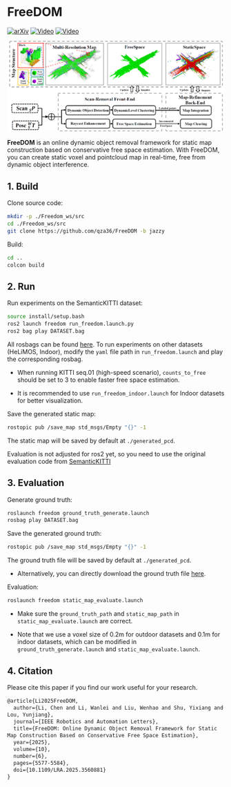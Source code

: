 # FreeDOM

[![arXiv](https://img.shields.io/badge/arXiv-2504.11073-b31b1b?logo=arxiv&logoColor=b31b1b)](https://arxiv.org/abs/2504.11073)
[![Video](https://img.shields.io/badge/Video-Youtube-ff0000?logo=youTube&logoColor=ff0000)](https://youtu.be/5w5p5S4NJ4E)
[![Video](https://img.shields.io/badge/Video-Bilibili-00a1d6?logo=bilibili&logoColor=00a1d6)](https://www.bilibili.com/video/BV1tg5vzeE8d/?share_source=copy_web&vd_source=3ece63e96c4dbae46c3c2b13028ec6c8)

![Overview of FreeDOM](./images/framework.png)

**FreeDOM** is an online dynamic object removal framework for static map construction based on conservative free space estimation. With FreeDOM, you can create static voxel and pointcloud map in real-time, free from dynamic object interference.

## 1. Build

Clone source code:
```bash
mkdir -p ./Freedom_ws/src
cd ./Freedom_ws/src
git clone https://github.com/qza36/FreeDOM -b jazzy
```
Build:
```bash
cd ..
colcon build
```

## 2. Run
Run experiments on the SemanticKITTI dataset:
```bash
source install/setup.bash
ros2 launch freedom run_freedom.launch.py
ros2 bag play DATASET.bag
```
All rosbags can be found [here](https://drive.google.com/drive/folders/1fIDHxXvzVftwmE3uOejQGbytoBfeMTMA?usp=sharing). To run experiments on other datasets (HeLiMOS, Indoor), modify the `yaml` file path in `run_freedom.launch` and play the corresponding rosbag.

- When running KITTI seq.01 (high-speed scenario), `counts_to_free` should be set to 3 to enable faster free space estimation.

- It is recommended to use `run_freedom_indoor.launch` for Indoor datasets for better visualization.

Save the generated static map:
```bash
rostopic pub /save_map std_msgs/Empty "{}" -1
```
The static map will be saved by default at `./generated_pcd`.

Evaluation is not adjusted for ros2 yet, so you need to use the original evaluation code from [SemanticKITTI](https://github.com/LC-Robotics/FreeDOM)
## 3. Evaluation
Generate ground truth:
```bash
roslaunch freedom ground_truth_generate.launch
rosbag play DATASET.bag
```
Save the generated ground truth:
```bash
rostopic pub /save_map std_msgs/Empty "{}" -1
```
The ground truth file will be saved by default at `./generated_pcd`.

- Alternatively, you can directly download the ground truth file [here](https://drive.google.com/drive/folders/1fIDHxXvzVftwmE3uOejQGbytoBfeMTMA?usp=sharing).

Evaluation:
```bash
roslaunch freedom static_map_evaluate.launch
```
- Make sure the `ground_truth_path` and `static_map_path` in `static_map_evaluate.launch` are correct.

- Note that we use a voxel size of 0.2m for outdoor datasets and 0.1m for indoor datasets, which can be modified in `ground_truth_generate.launch` and `static_map_evaluate.launch`.


## 4. Citation
Please cite this paper if you find our work useful for your research.
```
@article{Li2025FreeDOM,
  author={Li, Chen and Li, Wanlei and Liu, Wenhao and Shu, Yixiang and Lou, Yunjiang},
  journal={IEEE Robotics and Automation Letters}, 
  title={FreeDOM: Online Dynamic Object Removal Framework for Static Map Construction Based on Conservative Free Space Estimation}, 
  year={2025},
  volume={10},
  number={6},
  pages={5577-5584},
  doi={10.1109/LRA.2025.3560881}
}
```
